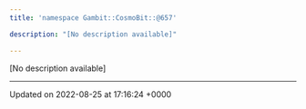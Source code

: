 ```yaml
---
title: 'namespace Gambit::CosmoBit::@657'

description: "[No description available]"

---
```







[No description available]






-------------------------------

Updated on 2022-08-25 at 17:16:24 +0000